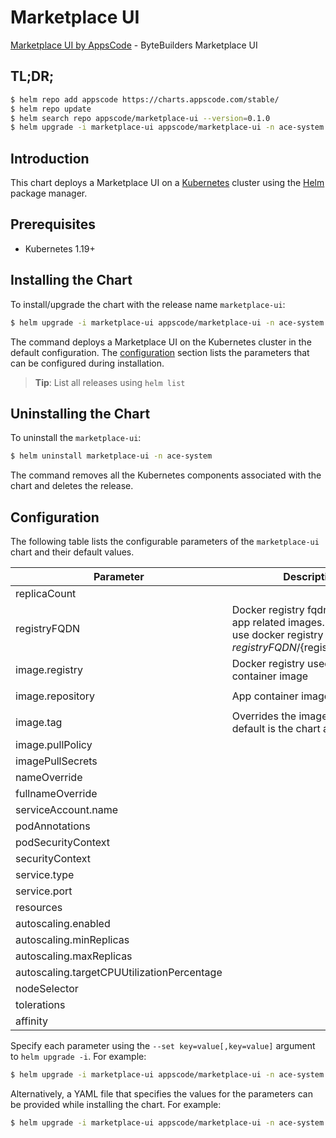 # Marketplace UI

[Marketplace UI by AppsCode](https://github.com/bytebuilders) - ByteBuilders Marketplace UI

## TL;DR;

```bash
$ helm repo add appscode https://charts.appscode.com/stable/
$ helm repo update
$ helm search repo appscode/marketplace-ui --version=0.1.0
$ helm upgrade -i marketplace-ui appscode/marketplace-ui -n ace-system --create-namespace --version=0.1.0
```

## Introduction

This chart deploys a Marketplace UI on a [Kubernetes](http://kubernetes.io) cluster using the [Helm](https://helm.sh) package manager.

## Prerequisites

- Kubernetes 1.19+

## Installing the Chart

To install/upgrade the chart with the release name `marketplace-ui`:

```bash
$ helm upgrade -i marketplace-ui appscode/marketplace-ui -n ace-system --create-namespace --version=0.1.0
```

The command deploys a Marketplace UI on the Kubernetes cluster in the default configuration. The [configuration](#configuration) section lists the parameters that can be configured during installation.

> **Tip**: List all releases using `helm list`

## Uninstalling the Chart

To uninstall the `marketplace-ui`:

```bash
$ helm uninstall marketplace-ui -n ace-system
```

The command removes all the Kubernetes components associated with the chart and deletes the release.

## Configuration

The following table lists the configurable parameters of the `marketplace-ui` chart and their default values.

|                 Parameter                  |                                                             Description                                                              |           Default           |
|--------------------------------------------|--------------------------------------------------------------------------------------------------------------------------------------|-----------------------------|
| replicaCount                               |                                                                                                                                      | <code>1</code>              |
| registryFQDN                               | Docker registry fqdn used to pull app related images. Set this to use docker registry hosted at ${registryFQDN}/${registry}/${image} | <code>""</code>             |
| image.registry                             | Docker registry used to pull app container image                                                                                     | <code>appscode</code>       |
| image.repository                           | App container image                                                                                                                  | <code>marketplace-ui</code> |
| image.tag                                  | Overrides the image tag whose default is the chart appVersion.                                                                       | <code>""</code>             |
| image.pullPolicy                           |                                                                                                                                      | <code>Always</code>         |
| imagePullSecrets                           |                                                                                                                                      | <code>[]</code>             |
| nameOverride                               |                                                                                                                                      | <code>""</code>             |
| fullnameOverride                           |                                                                                                                                      | <code>""</code>             |
| serviceAccount.name                        |                                                                                                                                      | <code>""</code>             |
| podAnnotations                             |                                                                                                                                      | <code>{}</code>             |
| podSecurityContext                         |                                                                                                                                      | <code>{}</code>             |
| securityContext                            |                                                                                                                                      | <code>{}</code>             |
| service.type                               |                                                                                                                                      | <code>ClusterIP</code>      |
| service.port                               |                                                                                                                                      | <code>80</code>             |
| resources                                  |                                                                                                                                      | <code>{}</code>             |
| autoscaling.enabled                        |                                                                                                                                      | <code>false</code>          |
| autoscaling.minReplicas                    |                                                                                                                                      | <code>1</code>              |
| autoscaling.maxReplicas                    |                                                                                                                                      | <code>100</code>            |
| autoscaling.targetCPUUtilizationPercentage |                                                                                                                                      | <code>80</code>             |
| nodeSelector                               |                                                                                                                                      | <code>{}</code>             |
| tolerations                                |                                                                                                                                      | <code>[]</code>             |
| affinity                                   |                                                                                                                                      | <code>{}</code>             |


Specify each parameter using the `--set key=value[,key=value]` argument to `helm upgrade -i`. For example:

```bash
$ helm upgrade -i marketplace-ui appscode/marketplace-ui -n ace-system --create-namespace --version=0.1.0 --set replicaCount=1
```

Alternatively, a YAML file that specifies the values for the parameters can be provided while
installing the chart. For example:

```bash
$ helm upgrade -i marketplace-ui appscode/marketplace-ui -n ace-system --create-namespace --version=0.1.0 --values values.yaml
```
